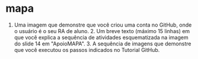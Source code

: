 # mapa
1. Uma imagem que demonstre que você criou uma conta no GitHub, onde o usuário é o seu RA de aluno. 2. Um breve texto (máximo 15 linhas) em que você explica a sequência de atividades esquematizada na imagem do slide 14 em "ApoioMAPA". 3. A sequência de imagens que demonstre que você executou os passos indicados no Tutorial GitHub.
